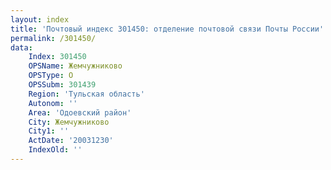 ```yaml
---
layout: index
title: 'Почтовый индекс 301450: отделение почтовой связи Почты России'
permalink: /301450/
data:
    Index: 301450
    OPSName: Жемчужниково
    OPSType: О
    OPSSubm: 301439
    Region: 'Тульская область'
    Autonom: ''
    Area: 'Одоевский район'
    City: Жемчужниково
    City1: ''
    ActDate: '20031230'
    IndexOld: ''
---
```

